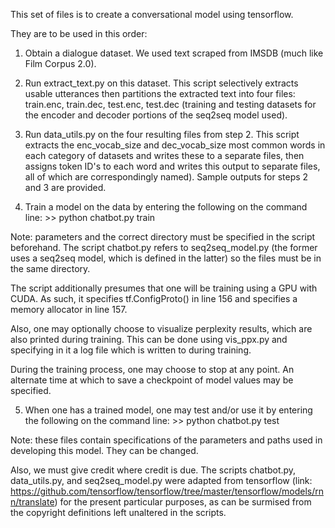 This set of files is to create a conversational model using tensorflow.

They are to be used in this order:

1. Obtain a dialogue dataset. We used text scraped from IMSDB (much like Film Corpus 2.0).

2. Run extract_text.py on this dataset. This script selectively extracts usable utterances then partitions the extracted text into four files: train.enc, train.dec, test.enc, test.dec (training and testing datasets for the encoder and decoder portions of the seq2seq model used).

3. Run data_utils.py on the four resulting files from step 2. This script extracts the enc_vocab_size and dec_vocab_size most common words in each category of datasets and writes these to a separate files, then assigns token ID's to each word and writes this output to separate files, all of which are correspondingly named). Sample outputs for steps 2 and 3 are provided.

4. Train a model on the data by entering the following on the command line: >> python chatbot.py train

Note: parameters and the correct directory must be specified in the script beforehand. The script chatbot.py refers to seq2seq_model.py (the former uses a seq2seq model, which is defined in the latter) so the files must be in the same directory.

The script additionally presumes that one will be training using a GPU with CUDA. As such, it specifies tf.ConfigProto() in line 156 and specifies a memory allocator in line 157.

Also, one may optionally choose to visualize perplexity results, which are also printed during training. This can be done using vis_ppx.py and specifying in it a log file which is written to during training.

During the training process, one may choose to stop at any point. An alternate time at which to save a checkpoint of model values may be specified.

5. When one has a trained model, one may test and/or use it by entering the following on the command line: >> python chatbot.py test

Note: these files contain specifications of the parameters and paths used in developing this model. They can be changed.

Also, we must give credit where credit is due. The scripts chatbot.py, data_utils.py, and seq2seq_model.py were adapted from tensorflow (link: https://github.com/tensorflow/tensorflow/tree/master/tensorflow/models/rnn/translate) for the present particular purposes, as can be surmised from the copyright definitions left unaltered in the scripts.
